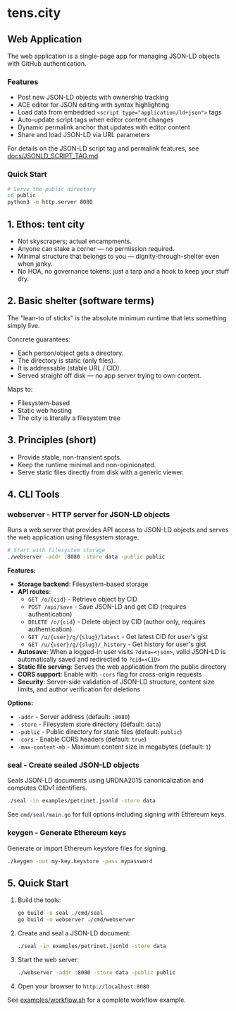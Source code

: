 # tens.city 

## Web Application

The web application is a single-page app for managing JSON-LD objects with GitHub authentication.

### Features
- Post new JSON-LD objects with ownership tracking
- ACE editor for JSON editing with syntax highlighting
- Load data from embedded `<script type="application/ld+json">` tags
- Auto-update script tags when editor content changes
- Dynamic permalink anchor that updates with editor content
- Share and load JSON-LD via URL parameters

For details on the JSON-LD script tag and permalink features, see [docs/JSONLD_SCRIPT_TAG.md](docs/JSONLD_SCRIPT_TAG.md).

### Quick Start
```bash
# Serve the public directory
cd public
python3 -m http.server 8080
```

## 1. Ethos: tent city
- Not skyscrapers; actual encampments.
- Anyone can stake a corner — no permission required.
- Minimal structure that belongs to you — dignity-through-shelter even when janky.
- No HOA, no governance tokens: just a tarp and a hook to keep your stuff dry.

## 2. Basic shelter (software terms)
The "lean-to of sticks" is the absolute minimum runtime that lets something simply live.

Concrete guarantees:
- Each person/object gets a directory.
- The directory is static (only files).
- It is addressable (stable URL / CID).
- Served straight off disk — no app server trying to own content.

Maps to:
- Filesystem-based
- Static web hosting
- The city is literally a filesystem tree

## 3. Principles (short)
- Provide stable, non-transient spots.
- Keep the runtime minimal and non-opinionated.
- Serve static files directly from disk with a generic viewer.

## 4. CLI Tools

### webserver - HTTP server for JSON-LD objects
Runs a web server that provides API access to JSON-LD objects and serves the web application using filesystem storage.

```bash
# Start with filesystem storage
./webserver -addr :8080 -store data -public public
```

**Features:**
- **Storage backend**: Filesystem-based storage
- **API routes**:
  - `GET /o/{cid}` - Retrieve object by CID
  - `POST /api/save` - Save JSON-LD and get CID (requires authentication)
  - `DELETE /o/{cid}` - Delete object by CID (author only, requires authentication)
  - `GET /u/{user}/g/{slug}/latest` - Get latest CID for user's gist
  - `GET /u/{user}/g/{slug}/_history` - Get history for user's gist
- **Autosave**: When a logged-in user visits `?data=<json>`, valid JSON-LD is automatically saved and redirected to `?cid=<CID>`
- **Static file serving**: Serves the web application from the public directory
- **CORS support**: Enable with `-cors` flag for cross-origin requests
- **Security**: Server-side validation of JSON-LD structure, content size limits, and author verification for deletions

**Options:**
- `-addr` - Server address (default: `:8080`)
- `-store` - Filesystem store directory (default: `data`)
- `-public` - Public directory for static files (default: `public`)
- `-cors` - Enable CORS headers (default: `true`)
- `-max-content-mb` - Maximum content size in megabytes (default: `1`)

### seal - Create sealed JSON-LD objects
Seals JSON-LD documents using URDNA2015 canonicalization and computes CIDv1 identifiers.

```bash
./seal -in examples/petrinet.jsonld -store data
```

See `cmd/seal/main.go` for full options including signing with Ethereum keys.

### keygen - Generate Ethereum keys
Generate or import Ethereum keystore files for signing.

```bash
./keygen -out my-key.keystore -pass mypassword
```

## 5. Quick Start

1. Build the tools:
   ```bash
   go build -o seal ./cmd/seal
   go build -o webserver ./cmd/webserver
   ```

2. Create and seal a JSON-LD document:
   ```bash
   ./seal -in examples/petrinet.jsonld -store data
   ```

3. Start the web server:
   ```bash
   ./webserver -addr :8080 -store data -public public
   ```

4. Open your browser to `http://localhost:8080`

See [examples/workflow.sh](examples/workflow.sh) for a complete workflow example.
